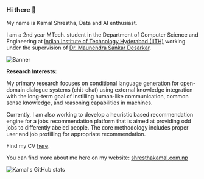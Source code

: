 ### Hi there 👋

My name is Kamal Shrestha, Data and AI enthusiast.

I am a 2nd year MTech. student in the Department of Computer Science and Engineering at [Indian Institute of Technology Hyderabad (IITH)](iith.ac.in) working under the supervision of [Dr. Maunendra Sankar Desarkar](https://people.iith.ac.in/maunendra/index.html).

![Banner](https://github.com/shresthakamal/home/blob/master/images/gallery/banner.JPG)


**Research Interests:**

My primary research focuses on conditional language generation for open-domain dialogue systems (chit-chat) using external knowledge integration with the long-term goal of instilling human-like communication, common sense knowledge, and reasoning capabilities in machines.

Currently, I am also working to develop a heuristic based recommendation engine for a jobs recommendation platform that is aimed at providing odd jobs to differently abeled people. The core methodology includes proper user and job profilling for appropriate recommendation.

Find my CV [here](https://shresthakamal.com.np/home/cv/).

You can find more about me here on my website: [shresthakamal.com.np](https://shresthakamal.com.np/home)


![Kamal's GitHub stats](https://github-readme-stats.vercel.app/api?username=shresthakamal&show_icons=true&theme=dark)

